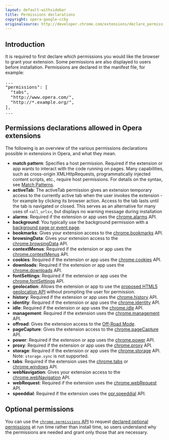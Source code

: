 ```yaml
---
layout: default-withsidebar
title: Permissions declarations
copyright: opera-google-ccby
originalsource: http://developer.chrome.com/extensions/declare_permissions.html
---
```

## Introduction

It is required to first declare which permissions you would like the browser to grant your extension. Some permissions are also displayed to users before installation. Permissions are declared in the manifest file, for example:

<pre class="prettyprint">...
"permissions": [
  "tabs",
  "http://www.opera.com/",
  "http://*.example.org/",
],
...</pre>

## Permissions declarations allowed in Opera extensions
The following is an overview of the various permissions declarations possible in extensions in Opera, and what they mean.

* **match pattern**: Specifies a host permission. Required if the extension or app wants to interact with the code running on pages. Many capabilities, such as cross-origin XMLHttpRequests, programmatically injected content scripts, etc., require host permissions. For details on the syntax, see [Match Patterns](tut_match_patterns.html).
* **activeTab**: The activeTab permission gives an extension temporary access to the currently active tab when the user invokes the extension - for example by clicking its browser action. Access to the tab lasts until the tab is navigated or closed. This serves as an alternative for many uses of `<all_urls>`, but displays no warning message during installation
* **alarms**: Required if the extension or app uses the [chrome.alarms](https://developer.chrome.com/extensions/alarms) API.
* **background**: You typically use the background permission with a [background page or event page](tut_architecture_overview.html#the_background_process).
* **bookmarks**: Gives your extension access to the [chrome.bookmarks](https://developer.chrome.com/extensions/bookmarks) API.
* **browsingData**: Gives your extension access to the [chrome.browsingData](https://developer.chrome.com/extensions/browsingData) API.
* **contextMenus**: Required if the extension or app uses the [chrome.contextMenus](https://developer.chrome.com/extensions/contextMenus) API.
* **cookies**: Required if the extension or app uses the [chrome.cookies](https://developer.chrome.com/extensions/cookies) API.
* **downloads**: Required if the extension or app uses the [chrome.downloads](https://developer.chrome.com/extensions/downloads) API.
* **fontSettings**: Required if the extension or app uses the [chrome.fontSettings](https://developer.chrome.com/extensions/fontSettings) API.
* **geolocation**: Allows the extension or app to use the [proposed HTML5 geolocation API](http://dev.w3.org/geo/api/spec-source.html) without prompting the user for permission.
* **history**: Required if the extension or app uses the [chrome.history](https://developer.chrome.com/extensions/history) API.
* **identity**: Required if the extension or app uses the [chrome.identity](https://developer.chrome.com/extensions/identity) API.
* **idle**: Required if the extension or app uses the [chrome.idle](https://developer.chrome.com/extensions/idle) API.
* **management**: Required if the extension uses the [chrome.management](https://developer.chrome.com/extensions/management) API.
* **offroad**: Gives the extension access to the [Off-Road Mode](tut_offroad.html).
* **pageCapture**: Gives the extension access to the [chrome.pageCapture](https://developer.chrome.com/extensions/pageCapture) API.
* **power**: Required if the extension or app uses the [chrome.power](https://developer.chrome.com/extensions/power) API.
* **proxy**: Required if the extension or app uses the [chrome.proxy](https://developer.chrome.com/extensions/proxy) API.
* **storage**: Required if the extension or app uses the [chrome.storage](https://developer.chrome.com/extensions/storage) API. Note: `storage.sync` is not supported.
* **tabs**: Required if the extension uses the [chrome.tabs](https://developer.chrome.com/extensions/tabs) or [chrome.windows](https://developer.chrome.com/extensions/windows) API.
* **webNavigation**: Gives your extension access to the [chrome.webNavigation](https://developer.chrome.com/extensions/webNavigation) API.
* **webRequest**: Required if the extension uses the [chrome.webRequest](https://developer.chrome.com/extensions/webNavigation) API.
* **speeddial**:  Required if the extension uses the [opr.speeddial](speeddial.html) API.

## Optional permissions
<p>You can use the <a href="https://developer.chrome.com/extensions/permissions"><code>chrome.permissions</code> API</a> to request <a href="tut_optional_permissions.html#manifest">declared optional permissions</a> at run time rather than install time, so users understand why the permissions are needed and grant only those that are necessary.</p>
